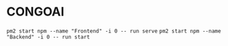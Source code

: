 # CONGOAI
`pm2 start npm --name "Frontend" -i 0 -- run serve`
`pm2 start npm --name "Backend" -i 0 -- run start`
